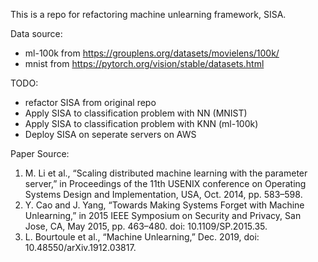 This is a repo for refactoring machine unlearning framework, SISA.

Data source: 
- ml-100k from https://grouplens.org/datasets/movielens/100k/
- mnist from https://pytorch.org/vision/stable/datasets.html

TODO:
- refactor SISA from original repo
- Apply SISA to classification problem with NN (MNIST)
- Apply SISA to classification problem with KNN (ml-100k)
- Deploy SISA on seperate servers on AWS


Paper Source:
1. M. Li et al., “Scaling distributed machine learning with the parameter server,” in Proceedings of the 11th USENIX conference on Operating Systems Design and Implementation, USA, Oct. 2014, pp. 583–598.
2. Y. Cao and J. Yang, “Towards Making Systems Forget with Machine Unlearning,” in 2015 IEEE Symposium on Security and Privacy, San Jose, CA, May 2015, pp. 463–480. doi: 10.1109/SP.2015.35.
3. L. Bourtoule et al., “Machine Unlearning,” Dec. 2019, doi: 10.48550/arXiv.1912.03817.
